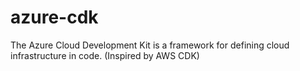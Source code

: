 # azure-cdk
The Azure Cloud Development Kit is a framework for defining cloud infrastructure in code. (Inspired by AWS CDK)
